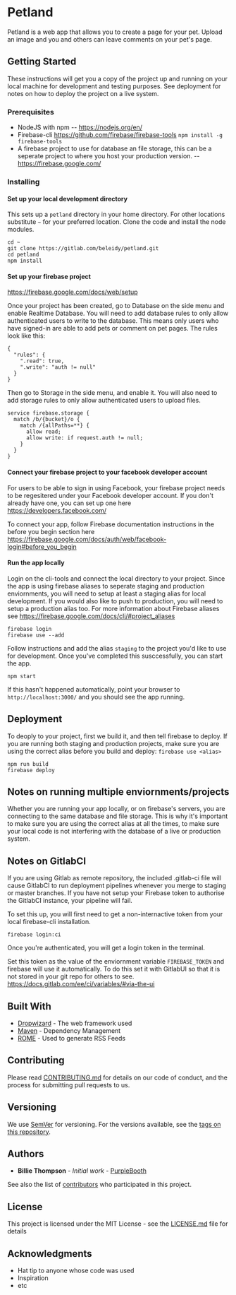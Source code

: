# Petland

Petland is a web app that allows you to create a page for your pet. Upload an image and you and others can leave comments on your pet's page.

## Getting Started

These instructions will get you a copy of the project up and running on your local machine for development and testing purposes. See deployment for notes on how to deploy the project on a live system.

### Prerequisites

* NodeJS with npm -- https://nodejs.org/en/
* Firebase-cli  https://github.com/firebase/firebase-tools  ```npm install -g firebase-tools```
* A firebase project to use for database an file storage, this can be a seperate project to where you host your production version. -- https://firebase.google.com/


### Installing

#### Set up your local development directory
This sets up a `petland` directory in your home directory. For other locations substitute `~` for your preferred location.
Clone the code and install the node modules.
```
cd ~
git clone https://gitlab.com/beleidy/petland.git
cd petland
npm install
```


#### Set up your firebase project
https://firebase.google.com/docs/web/setup

Once your project has been created, go to Database on the side menu and enable Realtime Database. You will need to add database rules to only allow authenticated users to write to the database. This means only users who have signed-in are able to add pets or comment on pet pages. The rules look like this:
```
{
  "rules": {
    ".read": true,
    ".write": "auth != null"
  }
}
```

Then go to Storage in the side menu, and enable it. You will also need to add storage rules to only allow authenticated users to upload files.
```
service firebase.storage {
  match /b/{bucket}/o {
    match /{allPaths=**} {
      allow read;
      allow write: if request.auth != null;
    }
  }
}
```

#### Connect your firebase project to your facebook developer account
For users to be able to sign in using Facebook, your firebase project needs to be regesitered under your Facebook developer account. If you don't already have one, you can set up one here https://developers.facebook.com/

To connect your app, follow Firebase documentation instructions in the before you begin section here https://firebase.google.com/docs/auth/web/facebook-login#before_you_begin

#### Run the app locally
Login on the cli-tools and connect the local directory to your project. Since the app is using firebase aliases to seperate staging and production enviornments, you will need to setup at least a staging alias for local development. If you would also like to push to production, you will need to setup a production alias too. For more information about Firebase aliases see https://firebase.google.com/docs/cli/#project_aliases
```
firebase login
firebase use --add
```
Follow instructions and add the alias `staging` to the project you'd like to use for development. Once you've completed this susccessfully, you can start the app.
```
npm start
```

If this hasn't happened automatically, point your browser to ```http://localhost:3000/``` and you should see the app running.

## Deployment

To deoply to your project, first we build it, and then tell firebase to deploy. If you are running both staging and production projects, make sure you are using the correct alias before you build and deploy: ```firebase use <alias>```

```
npm run build
firebase deploy
```

## Notes on running multiple enviornments/projects
Whether you are running your app locally, or on firebase's servers, you are connecting to the same database and file storage. This is why it's important to make sure you are using the correct alias at all the times, to make sure your local code is not interfering with the database of a live or production system.

## Notes on GitlabCI

If you are using Gitlab as remote repository, the included .gitlab-ci file will cause GitlabCI to run deployment pipelines whenever you merge to staging or master branches. If you have not setup your Firebase token to authorise the GitlabCI instance, your pipeline will fail. 

To set this up, you will first need to get a non-internactive token from your local firebase-cli installation.
```
firebase login:ci
```
Once you're authenticated, you will get a login token in the terminal.

Set this token as the value of the enviornment variable ```FIREBASE_TOKEN``` and firebase will use it automatically. To do this set it with GitlabUI so that it is not stored in your git repo for others to see. https://docs.gitlab.com/ee/ci/variables/#via-the-ui

## Built With

* [Dropwizard](http://www.dropwizard.io/1.0.2/docs/) - The web framework used
* [Maven](https://maven.apache.org/) - Dependency Management
* [ROME](https://rometools.github.io/rome/) - Used to generate RSS Feeds

## Contributing

Please read [CONTRIBUTING.md](https://gist.github.com/PurpleBooth/b24679402957c63ec426) for details on our code of conduct, and the process for submitting pull requests to us.

## Versioning

We use [SemVer](http://semver.org/) for versioning. For the versions available, see the [tags on this repository](https://github.com/your/project/tags). 

## Authors

* **Billie Thompson** - *Initial work* - [PurpleBooth](https://github.com/PurpleBooth)

See also the list of [contributors](https://github.com/your/project/contributors) who participated in this project.

## License

This project is licensed under the MIT License - see the [LICENSE.md](LICENSE.md) file for details

## Acknowledgments

* Hat tip to anyone whose code was used
* Inspiration
* etc
